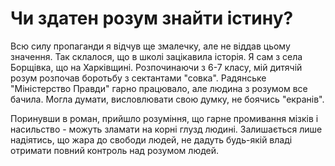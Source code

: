 
# Чи здатен розум знайти істину?
 Всю силу пропаганди я відчув ще  змалечку, але не віддав цьому значення. Так склалося, що в школі зацікавила історія. Я сам з села Борщівка, що на Харківщині. Розпочинаючи з 6-7 класу, мій дитячій розум розпочав боротьбу з сектантами "совка". Радянське "Міністерство Правди" гарно працювало, але людина з розумом все бачила. Могла думати, висловлювати свою думку, не боячись "екранів".  
  
 Поринувши в роман, прийшло розуміння, що гарне промивання мізків і насильство - можуть зламати на корні глузд людині. Залишається лише надіятись, що жара до свободи людей, не дадуть будь-якій владі отримати повний контроль над розумом людей.